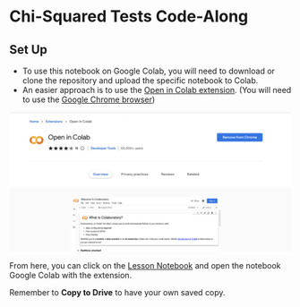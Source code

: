 # Chi-Squared Tests Code-Along
## Set Up

- To use this notebook on Google Colab, you will need to download or clone the repository and upload the specific notebook to Colab.
- An easier approach is to use the [Open in Colab extension](https://chrome.google.com/webstore/detail/open-in-colab/iogfkhleblhcpcekbiedikdehleodpjo?hl=en). (You will need to use the [Google Chrome browser](https://www.google.com/chrome/))


![open in colab](https://github.com/bloominstituteoftechnology/ds_code_along_unit_1/blob/main/1.1_Exploratory_Data_Analysis/assets/open_in_colab_sn.png?raw=true)

From here, you can click on the [Lesson Notebook](https://github.com/bloominstituteoftechnology/ds_code_along_unit_1/blob/main/2.2_Chi2Tests/2.2-ChiSquared_Tests_Learner_blank.ipynb) and open the notebook Google Colab with the extension.

Remember to **Copy to Drive** to have your own saved copy.

